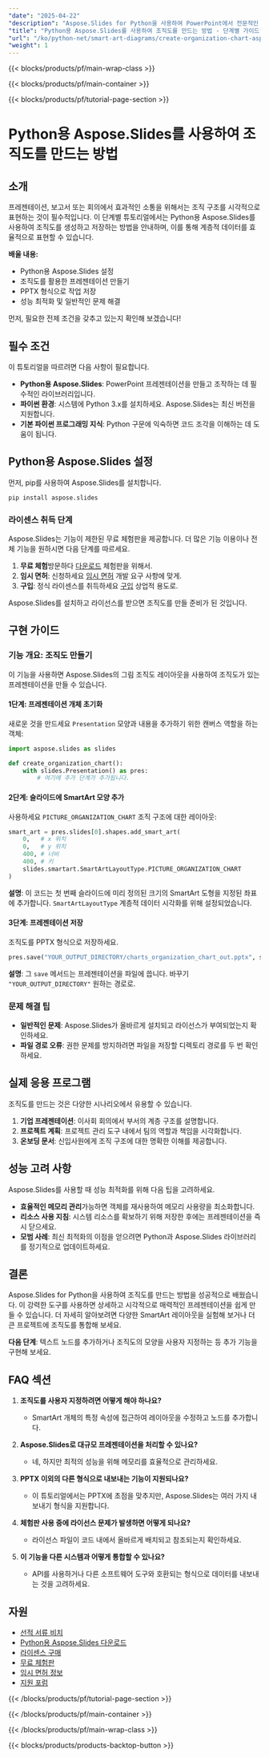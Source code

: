 ```yaml
---
"date": "2025-04-22"
"description": "Aspose.Slides for Python을 사용하여 PowerPoint에서 전문적인 조직도를 만들고 저장하는 방법을 알아보세요. 이 가이드에서는 설정, 구현 및 문제 해결에 대해 다룹니다."
"title": "Python용 Aspose.Slides를 사용하여 조직도를 만드는 방법 - 단계별 가이드"
"url": "/ko/python-net/smart-art-diagrams/create-organization-chart-aspose-slides-python/"
"weight": 1
---
```


{{< blocks/products/pf/main-wrap-class >}}

{{< blocks/products/pf/main-container >}}

{{< blocks/products/pf/tutorial-page-section >}}
# Python용 Aspose.Slides를 사용하여 조직도를 만드는 방법

## 소개

프레젠테이션, 보고서 또는 회의에서 효과적인 소통을 위해서는 조직 구조를 시각적으로 표현하는 것이 필수적입니다. 이 단계별 튜토리얼에서는 Python용 Aspose.Slides를 사용하여 조직도를 생성하고 저장하는 방법을 안내하며, 이를 통해 계층적 데이터를 효율적으로 표현할 수 있습니다.

**배울 내용:**
- Python용 Aspose.Slides 설정
- 조직도를 활용한 프레젠테이션 만들기
- PPTX 형식으로 작업 저장
- 성능 최적화 및 일반적인 문제 해결

먼저, 필요한 전제 조건을 갖추고 있는지 확인해 보겠습니다!

## 필수 조건

이 튜토리얼을 따르려면 다음 사항이 필요합니다.
- **Python용 Aspose.Slides**: PowerPoint 프레젠테이션을 만들고 조작하는 데 필수적인 라이브러리입니다.
- **파이썬 환경**: 시스템에 Python 3.x를 설치하세요. Aspose.Slides는 최신 버전을 지원합니다.
- **기본 파이썬 프로그래밍 지식**: Python 구문에 익숙하면 코드 조각을 이해하는 데 도움이 됩니다.

## Python용 Aspose.Slides 설정

먼저, pip를 사용하여 Aspose.Slides를 설치합니다.

```bash
pip install aspose.slides
```

### 라이센스 취득 단계

Aspose.Slides는 기능이 제한된 무료 체험판을 제공합니다. 더 많은 기능 이용이나 전체 기능을 원하시면 다음 단계를 따르세요.
1. **무료 체험**방문하다 [다운로드](https://releases.aspose.com/slides/python-net/) 체험판을 위해서.
2. **임시 면허**: 신청하세요 [임시 면허](https://purchase.aspose.com/temporary-license/) 개발 요구 사항에 맞게.
3. **구입**: 정식 라이센스를 취득하세요 [구입](https://purchase.aspose.com/buy) 상업적 용도로.

Aspose.Slides를 설치하고 라이선스를 받으면 조직도를 만들 준비가 된 것입니다.

## 구현 가이드

### 기능 개요: 조직도 만들기

이 기능을 사용하면 Aspose.Slides의 그림 조직도 레이아웃을 사용하여 조직도가 있는 프레젠테이션을 만들 수 있습니다.

#### 1단계: 프레젠테이션 개체 초기화

새로운 것을 만드세요 `Presentation` 모양과 내용을 추가하기 위한 캔버스 역할을 하는 객체:

```python
import aspose.slides as slides

def create_organization_chart():
    with slides.Presentation() as pres:
        # 여기에 추가 단계가 추가됩니다.
```

#### 2단계: 슬라이드에 SmartArt 모양 추가

사용하세요 `PICTURE_ORGANIZATION_CHART` 조직 구조에 대한 레이아웃:

```python
smart_art = pres.slides[0].shapes.add_smart_art(
    0,   # x 위치
    0,   # y 위치
    400, # 너비
    400, # 키
    slides.smartart.SmartArtLayoutType.PICTURE_ORGANIZATION_CHART
)
```

**설명**: 이 코드는 첫 번째 슬라이드에 미리 정의된 크기의 SmartArt 도형을 지정된 좌표에 추가합니다. `SmartArtLayoutType` 계층적 데이터 시각화를 위해 설정되었습니다.

#### 3단계: 프레젠테이션 저장

조직도를 PPTX 형식으로 저장하세요.

```python
pres.save("YOUR_OUTPUT_DIRECTORY/charts_organization_chart_out.pptx", slides.export.SaveFormat.PPTX)
```

**설명**: 그 `save` 메서드는 프레젠테이션을 파일에 씁니다. 바꾸기 `"YOUR_OUTPUT_DIRECTORY"` 원하는 경로로.

### 문제 해결 팁

- **일반적인 문제**: Aspose.Slides가 올바르게 설치되고 라이선스가 부여되었는지 확인하세요.
- **파일 경로 오류**: 권한 문제를 방지하려면 파일을 저장할 디렉토리 경로를 두 번 확인하세요.

## 실제 응용 프로그램

조직도를 만드는 것은 다양한 시나리오에서 유용할 수 있습니다.
1. **기업 프레젠테이션**: 이사회 회의에서 부서의 계층 구조를 설명합니다.
2. **프로젝트 계획**: 프로젝트 관리 도구 내에서 팀의 역할과 책임을 시각화합니다.
3. **온보딩 문서**: 신입사원에게 조직 구조에 대한 명확한 이해를 제공합니다.

## 성능 고려 사항

Aspose.Slides를 사용할 때 성능 최적화를 위해 다음 팁을 고려하세요.
- **효율적인 메모리 관리**가능하면 객체를 재사용하여 메모리 사용량을 최소화합니다.
- **리소스 사용 지침**: 시스템 리소스를 확보하기 위해 저장한 후에는 프레젠테이션을 즉시 닫으세요.
- **모범 사례**: 최신 최적화의 이점을 얻으려면 Python과 Aspose.Slides 라이브러리를 정기적으로 업데이트하세요.

## 결론

Aspose.Slides for Python을 사용하여 조직도를 만드는 방법을 성공적으로 배웠습니다. 이 강력한 도구를 사용하면 상세하고 시각적으로 매력적인 프레젠테이션을 쉽게 만들 수 있습니다. 더 자세히 알아보려면 다양한 SmartArt 레이아웃을 실험해 보거나 더 큰 프로젝트에 조직도를 통합해 보세요.

**다음 단계**: 텍스트 노드를 추가하거나 조직도의 모양을 사용자 지정하는 등 추가 기능을 구현해 보세요.

## FAQ 섹션

1. **조직도를 사용자 지정하려면 어떻게 해야 하나요?**
   - SmartArt 개체의 특정 속성에 접근하여 레이아웃을 수정하고 노드를 추가합니다.

2. **Aspose.Slides로 대규모 프레젠테이션을 처리할 수 있나요?**
   - 네, 하지만 최적의 성능을 위해 메모리를 효율적으로 관리하세요.

3. **PPTX 이외의 다른 형식으로 내보내는 기능이 지원되나요?**
   - 이 튜토리얼에서는 PPTX에 초점을 맞추지만, Aspose.Slides는 여러 가지 내보내기 형식을 지원합니다.

4. **체험판 사용 중에 라이선스 문제가 발생하면 어떻게 되나요?**
   - 라이선스 파일이 코드 내에서 올바르게 배치되고 참조되는지 확인하세요.

5. **이 기능을 다른 시스템과 어떻게 통합할 수 있나요?**
   - API를 사용하거나 다른 소프트웨어 도구와 호환되는 형식으로 데이터를 내보내는 것을 고려하세요.

## 자원
- [선적 서류 비치](https://reference.aspose.com/slides/python-net/)
- [Python용 Aspose.Slides 다운로드](https://releases.aspose.com/slides/python-net/)
- [라이센스 구매](https://purchase.aspose.com/buy)
- [무료 체험판](https://releases.aspose.com/slides/python-net/)
- [임시 면허 정보](https://purchase.aspose.com/temporary-license/)
- [지원 포럼](https://forum.aspose.com/c/slides/11)

{{< /blocks/products/pf/tutorial-page-section >}}

{{< /blocks/products/pf/main-container >}}

{{< /blocks/products/pf/main-wrap-class >}}

{{< blocks/products/products-backtop-button >}}